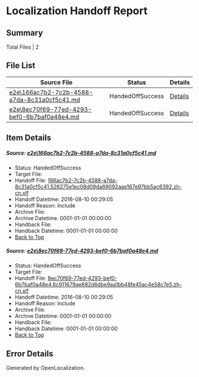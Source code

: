 # <a name='report-top'></a> Localization Handoff Report

## Summary
 Total Files | 2

## File List
 Source File | Status | Details 
 ----------- | ------ | ------- 
 [e2e\166ac7b2-7c2b-4588-a7da-8c31a0cf5c41.md](https://github.com/OpenLocalizationTestOrg/oltest/blob/ca90ba6e64dc9d40ac22d42d721b8b6505ffad5e/e2e/166ac7b2-7c2b-4588-a7da-8c31a0cf5c41.md) | HandedOffSuccess | [Details](#278d6889ec82933487b3920f72c15368a86c32f61)
 [e2e\8ec70f69-77ed-4293-bef0-6b7baf0a48e4.md](https://github.com/OpenLocalizationTestOrg/oltest/blob/ca90ba6e64dc9d40ac22d42d721b8b6505ffad5e/e2e/8ec70f69-77ed-4293-bef0-6b7baf0a48e4.md) | HandedOffSuccess | [Details](#95785415d2be1450a102e90ab7775d5674ebd8562)

## Item Details
##### <a name='278d6889ec82933487b3920f72c15368a86c32f61'></a> Source: [e2e\166ac7b2-7c2b-4588-a7da-8c31a0cf5c41.md](https://github.com/OpenLocalizationTestOrg/oltest/blob/ca90ba6e64dc9d40ac22d42d721b8b6505ffad5e/e2e/166ac7b2-7c2b-4588-a7da-8c31a0cf5c41.md)
* Status: HandedOffSuccess
* Target File: 
* Handoff File: [166ac7b2-7c2b-4588-a7da-8c31a0cf5c41.526275e1ec08d09da69092aae167e97bb5ac6392.zh-cn.xlf](https://github.com/OpenLocalizationTestOrg/olhandoff-e2e/blob/9246d1e1253872613c5262ee17afc20d2557aa7b/ol-handoff/OpenLocalizationTestOrg/ol-test-zhcn/ci/ht/166ac7b2-7c2b-4588-a7da-8c31a0cf5c41.526275e1ec08d09da69092aae167e97bb5ac6392.zh-cn.xlf)
* Handoff Datetime: 2016-08-10 00:29:05
* Handoff Reason: Include
* Archive File: 
* Archive Datetime: 0001-01-01 00:00:00
* Handback File: 
* Handback Datetime: 0001-01-01 00:00:00
* [Back to Top](#report-top)

##### <a name='95785415d2be1450a102e90ab7775d5674ebd8562'></a> Source: [e2e\8ec70f69-77ed-4293-bef0-6b7baf0a48e4.md](https://github.com/OpenLocalizationTestOrg/oltest/blob/ca90ba6e64dc9d40ac22d42d721b8b6505ffad5e/e2e/8ec70f69-77ed-4293-bef0-6b7baf0a48e4.md)
* Status: HandedOffSuccess
* Target File: 
* Handoff File: [8ec70f69-77ed-4293-bef0-6b7baf0a48e4.6c911679ae682d6dbe9aa1bb48fe45ac4e58c7e5.zh-cn.xlf](https://github.com/OpenLocalizationTestOrg/olhandoff-e2e/blob/9246d1e1253872613c5262ee17afc20d2557aa7b/ol-handoff/OpenLocalizationTestOrg/ol-test-zhcn/ci/ht/8ec70f69-77ed-4293-bef0-6b7baf0a48e4.6c911679ae682d6dbe9aa1bb48fe45ac4e58c7e5.zh-cn.xlf)
* Handoff Datetime: 2016-08-10 00:29:05
* Handoff Reason: Include
* Archive File: 
* Archive Datetime: 0001-01-01 00:00:00
* Handback File: 
* Handback Datetime: 0001-01-01 00:00:00
* [Back to Top](#report-top)


## Error Details

Generated by OpenLocalization.
